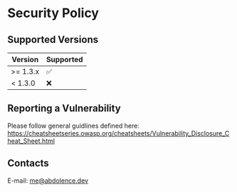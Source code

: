 # Security Policy

## Supported Versions

| Version   | Supported          |
|-----------| ------------------ |
| >= 1.3.x  | :white_check_mark: |
| < 1.3.0   | :x:                |

## Reporting a Vulnerability

Please follow general guidlines defined here:
https://cheatsheetseries.owasp.org/cheatsheets/Vulnerability_Disclosure_Cheat_Sheet.html

## Contacts
E-mail: me@abdolence.dev
